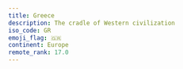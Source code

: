 ```yaml
---
title: Greece
description: The cradle of Western civilization
iso_code: GR
emoji_flag: 🇬🇷
continent: Europe
remote_rank: 17.0
---
```

